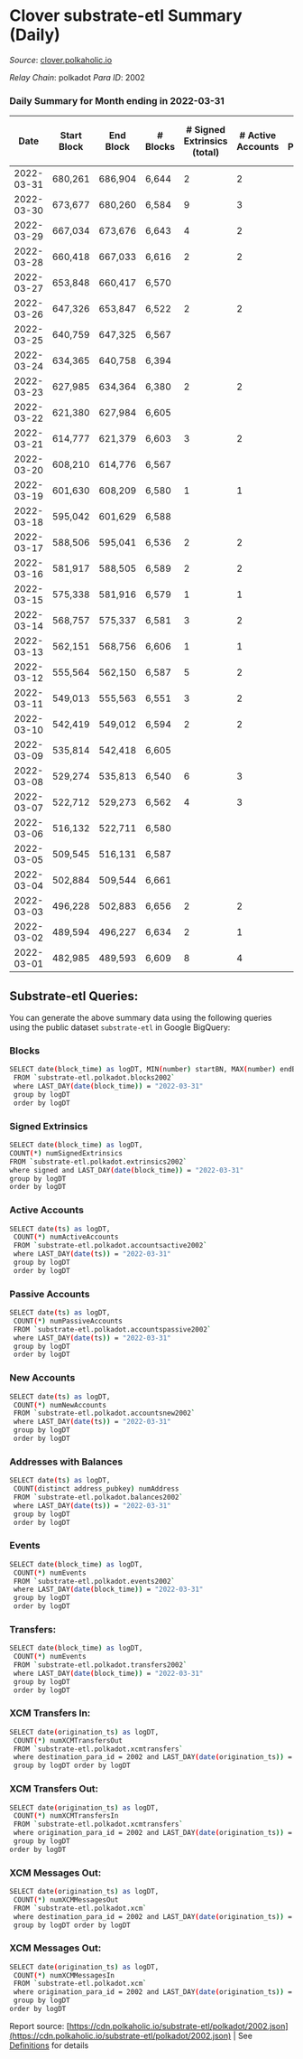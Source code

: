 # Clover substrate-etl Summary (Daily)

_Source_: [clover.polkaholic.io](https://clover.polkaholic.io)

*Relay Chain*: polkadot
*Para ID*: 2002



### Daily Summary for Month ending in 2022-03-31


| Date | Start Block | End Block | # Blocks | # Signed Extrinsics (total) | # Active Accounts | # Passive | # New | # Addresses with Balances | # Events | # Transfers | # XCM Transfers In | # XCM Transfers Out | # XCM In | # XCM Out | Issues | 
| ---- | ----------- | --------- | -------- | --------------------------- | ----------------- | --------- | ----- | ------------------------- | -------- | ----------- | ------------------ | ------------------- | -------- | --------- | ------ |
| 2022-03-31 | 680,261 | 686,904 | 6,644 | 2 | 2 |  |  | 157 | 13,332 | 3 ($156.60) |   |   |  |  |  |
| 2022-03-30 | 673,677 | 680,260 | 6,584 | 9 | 3 |  |  | 152 | 13,207 |   |   |   |  |  |  |
| 2022-03-29 | 667,034 | 673,676 | 6,643 | 4 | 2 |  |  | 152 | 13,336 | 5 ($51.60) |   |   |  |  |  |
| 2022-03-28 | 660,418 | 667,033 | 6,616 | 2 | 2 |  |  | 146 | 13,328 | 3 ($12.84) |   |   |  |  |  |
| 2022-03-27 | 653,848 | 660,417 | 6,570 |  |  |  |  | 138 | 13,142 |   |   |   |  |  |  |
| 2022-03-26 | 647,326 | 653,847 | 6,522 | 2 | 2 |  |  | 138 | 13,073 |   |   |   |  |  |  |
| 2022-03-25 | 640,759 | 647,325 | 6,567 |  |  |  |  | 136 | 13,141 |   |   |   |  |  |  |
| 2022-03-24 | 634,365 | 640,758 | 6,394 |  |  |  |  | 136 | 12,794 |   |   |   |  |  |  |
| 2022-03-23 | 627,985 | 634,364 | 6,380 | 2 | 2 |  |  | 136 | 12,782 | 1 ($147.61) |   |   |  |  |  |
| 2022-03-22 | 621,380 | 627,984 | 6,605 |  |  |  |  | 134 | 13,217 |   |   |   |  |  |  |
| 2022-03-21 | 614,777 | 621,379 | 6,603 | 3 | 2 |  |  | 134 | 13,232 | 2 ($4.75) |   |   |  |  |  |
| 2022-03-20 | 608,210 | 614,776 | 6,567 |  |  |  |  | 134 | 13,141 |   |   |   |  |  |  |
| 2022-03-19 | 601,630 | 608,209 | 6,580 | 1 | 1 |  |  | 134 | 13,187 |   |   |   |  |  |  |
| 2022-03-18 | 595,042 | 601,629 | 6,588 |  |  |  |  | 133 | 13,355 | 1 ($6.52) |   |   |  |  |  |
| 2022-03-17 | 588,506 | 595,041 | 6,536 | 2 | 2 |  |  | 119 | 13,112 |   |   |   |  |  |  |
| 2022-03-16 | 581,917 | 588,505 | 6,589 | 2 | 2 |  |  | 118 | 13,190 |   |   |   |  |  |  |
| 2022-03-15 | 575,338 | 581,916 | 6,579 | 1 | 1 |  |  | 117 | 13,175 |   |   |   |  |  |  |
| 2022-03-14 | 568,757 | 575,337 | 6,581 | 3 | 2 |  |  | 116 | 13,180 | 2 ($0.66) |   |   |  |  |  |
| 2022-03-13 | 562,151 | 568,756 | 6,606 | 1 | 1 |  |  | 116 | 13,220 |   |   |   |  |  |  |
| 2022-03-12 | 555,564 | 562,150 | 6,587 | 5 | 2 |  |  | 116 | 13,198 | 2 ($265.54) |   |   |  |  |  |
| 2022-03-11 | 549,013 | 555,563 | 6,551 | 3 | 2 |  |  | 115 | 13,413 | 3 ($8.63) |   |   |  |  |  |
| 2022-03-10 | 542,419 | 549,012 | 6,594 | 2 | 2 |  |  | 86 | 13,208 |   |   |   |  |  |  |
| 2022-03-09 | 535,814 | 542,418 | 6,605 |  |  |  |  | 85 | 13,252 | 1 ($11.06) |   |   |  |  |  |
| 2022-03-08 | 529,274 | 535,813 | 6,540 | 6 | 3 |  |  | 84 | 13,458 | 13 ($629.79) |   |   |  |  |  |
| 2022-03-07 | 522,712 | 529,273 | 6,562 | 4 | 3 |  |  | 63 | 13,152 | 1 ($11.06) |   |   |  |  |  |
| 2022-03-06 | 516,132 | 522,711 | 6,580 |  |  |  |  | 60 | 13,166 |   |   |   |  |  |  |
| 2022-03-05 | 509,545 | 516,131 | 6,587 |  |  |  |  | 60 | 13,176 |   |   |   |  |  |  |
| 2022-03-04 | 502,884 | 509,544 | 6,661 |  |  |  |  | 60 | 13,327 |   |   |   |  |  |  |
| 2022-03-03 | 496,228 | 502,883 | 6,656 | 2 | 2 |  |  | 60 | 13,324 |   |   |   |  |  |  |
| 2022-03-02 | 489,594 | 496,227 | 6,634 | 2 | 1 |  |  | 59 | 13,285 |   |   |   |  |  |  |
| 2022-03-01 | 482,985 | 489,593 | 6,609 | 8 | 4 |  |  | 58 | 13,312 | 2 ($4.43) |   |   |  |  |  |

## Substrate-etl Queries:
You can generate the above summary data using the following queries using the public dataset `substrate-etl` in Google BigQuery:

### Blocks
```bash
SELECT date(block_time) as logDT, MIN(number) startBN, MAX(number) endBN, COUNT(*) numBlocks 
 FROM `substrate-etl.polkadot.blocks2002`  
 where LAST_DAY(date(block_time)) = "2022-03-31" 
 group by logDT 
 order by logDT
```

### Signed Extrinsics
```bash
SELECT date(block_time) as logDT, 
COUNT(*) numSignedExtrinsics 
FROM `substrate-etl.polkadot.extrinsics2002`  
where signed and LAST_DAY(date(block_time)) = "2022-03-31" 
group by logDT 
order by logDT
```

### Active Accounts
```bash
SELECT date(ts) as logDT, 
 COUNT(*) numActiveAccounts 
 FROM `substrate-etl.polkadot.accountsactive2002` 
 where LAST_DAY(date(ts)) = "2022-03-31" 
 group by logDT 
 order by logDT
```

### Passive Accounts
```bash
SELECT date(ts) as logDT, 
 COUNT(*) numPassiveAccounts 
 FROM `substrate-etl.polkadot.accountspassive2002` 
 where LAST_DAY(date(ts)) = "2022-03-31" 
 group by logDT 
 order by logDT
```

### New Accounts
```bash
SELECT date(ts) as logDT, 
 COUNT(*) numNewAccounts 
 FROM `substrate-etl.polkadot.accountsnew2002` 
 where LAST_DAY(date(ts)) = "2022-03-31" 
 group by logDT
 order by logDT
```

### Addresses with Balances
```bash
SELECT date(ts) as logDT,
 COUNT(distinct address_pubkey) numAddress 
 FROM `substrate-etl.polkadot.balances2002` 
 where LAST_DAY(date(ts)) = "2022-03-31" 
 group by logDT 
 order by logDT
```

### Events
```bash
SELECT date(block_time) as logDT, 
 COUNT(*) numEvents 
 FROM `substrate-etl.polkadot.events2002` 
 where LAST_DAY(date(block_time)) = "2022-03-31" 
 group by logDT 
 order by logDT
```

### Transfers:
```bash
SELECT date(block_time) as logDT, 
 COUNT(*) numEvents 
 FROM `substrate-etl.polkadot.transfers2002` 
 where LAST_DAY(date(block_time)) = "2022-03-31" 
 group by logDT 
 order by logDT
```

### XCM Transfers In:
```bash
SELECT date(origination_ts) as logDT, 
 COUNT(*) numXCMTransfersOut 
 FROM `substrate-etl.polkadot.xcmtransfers` 
 where destination_para_id = 2002 and LAST_DAY(date(origination_ts)) = "2022-03-31" 
 group by logDT order by logDT
```

### XCM Transfers Out:
```bash
SELECT date(origination_ts) as logDT, 
 COUNT(*) numXCMTransfersIn 
 FROM `substrate-etl.polkadot.xcmtransfers` 
 where origination_para_id = 2002 and LAST_DAY(date(origination_ts)) = "2022-03-31" 
 group by logDT 
order by logDT
```

### XCM Messages Out:
```bash
SELECT date(origination_ts) as logDT, 
 COUNT(*) numXCMMessagesOut 
 FROM `substrate-etl.polkadot.xcm` 
 where destination_para_id = 2002 and LAST_DAY(date(origination_ts)) = "2022-03-31" 
 group by logDT order by logDT
```

### XCM Messages Out:
```bash
SELECT date(origination_ts) as logDT, 
 COUNT(*) numXCMMessagesIn 
 FROM `substrate-etl.polkadot.xcm` 
 where origination_para_id = 2002 and LAST_DAY(date(origination_ts)) = "2022-03-31" 
 group by logDT 
order by logDT
```


Report source: [https://cdn.polkaholic.io/substrate-etl/polkadot/2002.json](https://cdn.polkaholic.io/substrate-etl/polkadot/2002.json) | See [Definitions](/DEFINITIONS.md) for details
